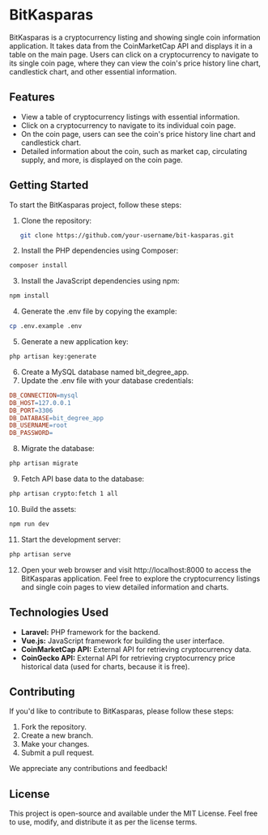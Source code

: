# BitKasparas

BitKasparas is a cryptocurrency listing and showing single coin information application. It takes data from the CoinMarketCap API and displays it in a table on the main page. Users can click on a cryptocurrency to navigate to its single coin page, where they can view the coin's price history line chart, candlestick chart, and other essential information.

## Features

- View a table of cryptocurrency listings with essential information.
- Click on a cryptocurrency to navigate to its individual coin page.
- On the coin page, users can see the coin's price history line chart and candlestick chart.
- Detailed information about the coin, such as market cap, circulating supply, and more, is displayed on the coin page.

## Getting Started

To start the BitKasparas project, follow these steps:

1. Clone the repository:
```bash
   git clone https://github.com/your-username/bit-kasparas.git
```
2. Install the PHP dependencies using Composer:
```bash
composer install
```
3. Install the JavaScript dependencies using npm:
```bash
npm install
```
4. Generate the .env file by copying the example:
```bash
cp .env.example .env
```
5. Generate a new application key:
```bash
php artisan key:generate
```
6. Create a MySQL database named bit_degree_app.
7. Update the .env file with your database credentials:
```makefile
DB_CONNECTION=mysql
DB_HOST=127.0.0.1
DB_PORT=3306
DB_DATABASE=bit_degree_app
DB_USERNAME=root
DB_PASSWORD=
```
8. Migrate the database:
```bash
php artisan migrate
```
9. Fetch API base data to the database:
```bash
php artisan crypto:fetch 1 all
```
10. Build the assets:
```bash
npm run dev
```
11. Start the development server:
```bash
php artisan serve
```
12. Open your web browser and visit http://localhost:8000 to access the BitKasparas application.
Feel free to explore the cryptocurrency listings and single coin pages to view detailed information and charts.

## Technologies Used

- **Laravel:** PHP framework for the backend.
- **Vue.js:** JavaScript framework for building the user interface.
- **CoinMarketCap API:** External API for retrieving cryptocurrency data.
- **CoinGecko API:** External API for retrieving cryptocurrency price historical data (used for charts, because it is free).

## Contributing

If you'd like to contribute to BitKasparas, please follow these steps:

1. Fork the repository.
2. Create a new branch.
3. Make your changes.
4. Submit a pull request.

We appreciate any contributions and feedback!

## License

This project is open-source and available under the MIT License. Feel free to use, modify, and distribute it as per the license terms.

   
   

